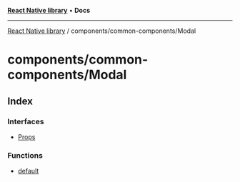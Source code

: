 [**React Native library**](../../../index.md) • **Docs**

***

[React Native library](../../../modules.md) / components/common-components/Modal

# components/common-components/Modal

## Index

### Interfaces

- [Props](interfaces/Props.md)

### Functions

- [default](functions/default.md)
